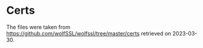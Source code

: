 # Certs

The files were taken from https://github.com/wolfSSL/wolfssl/tree/master/certs retrieved on 2023-03-30.